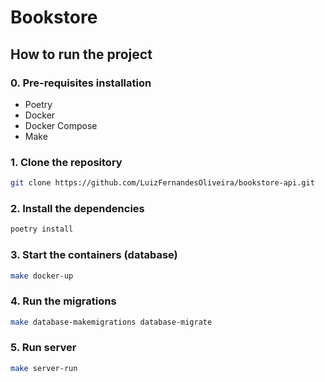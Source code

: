 # Bookstore

## How to run the project
### 0. Pre-requisites installation
- Poetry
- Docker
- Docker Compose
- Make

### 1. Clone the repository
```bash
git clone https://github.com/LuizFernandesOliveira/bookstore-api.git
```

### 2. Install the dependencies
```bash
poetry install
```

### 3. Start the containers (database)
```bash
make docker-up
```

### 4. Run the migrations
```bash
make database-makemigrations database-migrate
```

### 5. Run server
```bash
make server-run
```